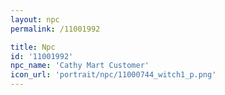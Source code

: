 ```yaml
---
layout: npc
permalink: /11001992

title: Npc
id: '11001992'
npc_name: 'Cathy Mart Customer'
icon_url: 'portrait/npc/11000744_witch1_p.png'
---
```

